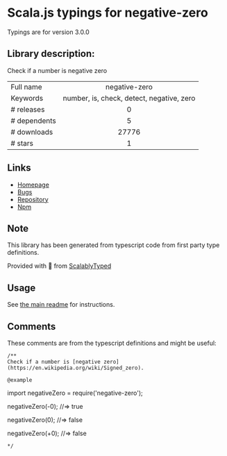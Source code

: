 
# Scala.js typings for negative-zero

Typings are for version 3.0.0

## Library description:
Check if a number is negative zero

|                    |                 |
| ------------------ | :-------------: |
| Full name          | negative-zero |
| Keywords           | number, is, check, detect, negative, zero |
| # releases         | 0 |
| # dependents       | 5 |
| # downloads        | 27776 |
| # stars            | 1 |

## Links
- [Homepage](https://github.com/sindresorhus/negative-zero#readme)
- [Bugs](https://github.com/sindresorhus/negative-zero/issues)
- [Repository](https://github.com/sindresorhus/negative-zero)
- [Npm](https://www.npmjs.com/package/negative-zero)
    


## Note
This library has been generated from typescript code from first party type definitions.

Provided with :purple_heart: from [ScalablyTyped](https://github.com/oyvindberg/ScalablyTyped)

## Usage
See [the main readme](../../readme.md) for instructions.

## Comments

These comments are from the typescript definitions and might be useful:
```
/**
Check if a number is [negative zero](https://en.wikipedia.org/wiki/Signed_zero).

@example
```
import negativeZero = require('negative-zero');

negativeZero(-0);
//=> true

negativeZero(0);
//=> false

negativeZero(+0);
//=> false
```
*/

```

